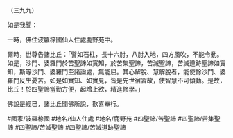 （三九九）

如是我聞：

一時，佛住波羅㮈國仙人住處鹿野苑中。

爾時，世尊告諸比丘：「譬如石柱，長十六肘，八肘入地，四方風吹，不能令動。如是，沙門、婆羅門於苦聖諦如實知，於苦集聖諦，苦滅聖諦，苦滅道跡聖諦如實知，斯等沙門、婆羅門至諸論處，無能屈。其心解脫、慧解脫者，能使餘沙門、婆羅門反生憂苦。如是如實知、如實見，皆是先世宿習故，使智慧不可傾動。是故，比丘！於四聖諦當勤方便，起增上欲，精進修學。」

佛說是經已，諸比丘聞佛所說，歡喜奉行。

#國家/波羅㮈國
#地名/仙人住處
#地名/鹿野苑
#四聖諦/苦聖諦
#四聖諦/苦集聖諦
#四聖諦/苦滅聖諦
#四聖諦/苦滅道跡聖諦
